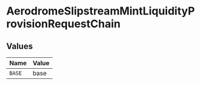 # AerodromeSlipstreamMintLiquidityProvisionRequestChain


## Values

| Name   | Value  |
| ------ | ------ |
| `BASE` | base   |